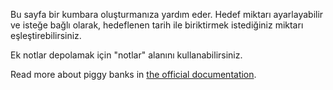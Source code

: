 Bu sayfa bir kumbara oluşturmanıza yardım eder. Hedef miktarı ayarlayabilir ve isteğe bağlı olarak, hedeflenen tarih ile biriktirmek istediğiniz miktarı eşleştirebilirsiniz.

Ek notlar depolamak için "notlar" alanını kullanabilirsiniz.

Read more about piggy banks in [the official documentation](https://docs.firefly-iii.org/advanced-concepts/piggies).